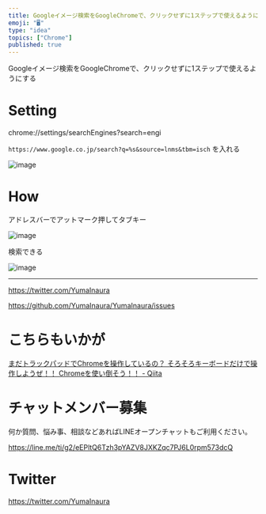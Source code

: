 ```yaml
---
title: Googleイメージ検索をGoogleChromeで、クリックせずに1ステップで使えるようにする
emoji: "🖥"
type: "idea"
topics: ["Chrome"]
published: true
---
```


Googleイメージ検索をGoogleChromeで、クリックせずに1ステップで使えるようにする

# Setting

chrome://settings/searchEngines?search=engi

`https://www.google.co.jp/search?q=%s&source=lnms&tbm=isch` を入れる

![image](https://user-images.githubusercontent.com/13635059/51359209-0a6c3f80-1b0a-11e9-9c3d-ab0bb0eddf3e.png)

# How

アドレスバーでアットマーク押してタブキー

![image](https://user-images.githubusercontent.com/13635059/51359255-3edffb80-1b0a-11e9-9278-0d06eade9b84.png)

検索できる

![image](https://user-images.githubusercontent.com/13635059/51359257-42738280-1b0a-11e9-819c-369835013fd5.png)


---

https://twitter.com/YumaInaura

https://github.com/YumaInaura/YumaInaura/issues

# こちらもいかが

[まだトラックパッドでChromeを操作しているの？ そろそろキーボードだけで操作しようぜ！！ Chromeを使い倒そう！！ - Qiita](https://qiita.com/dodonki1223/items/205a937c21030d1a511e#comment-5fb92ba47f0080bcf5a6)








<!-- Update From Qiita API -->

# チャットメンバー募集


何か質問、悩み事、相談などあればLINEオープンチャットもご利用ください。

https://line.me/ti/g2/eEPltQ6Tzh3pYAZV8JXKZqc7PJ6L0rpm573dcQ





# Twitter


https://twitter.com/YumaInaura


<!-- Update From Qiita API -->


